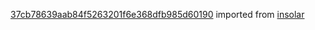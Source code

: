 [37cb78639aab84f5263201f6e368dfb985d60190](https://github.com/insolar/insolar/commit/37cb78639aab84f5263201f6e368dfb985d60190) imported from [insolar](https://github.com/insolar/insolar)
